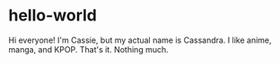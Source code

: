 # hello-world
Hi everyone!
I'm Cassie, but my actual name is Cassandra.
I like anime, manga, and KPOP.
That's it. Nothing much.
